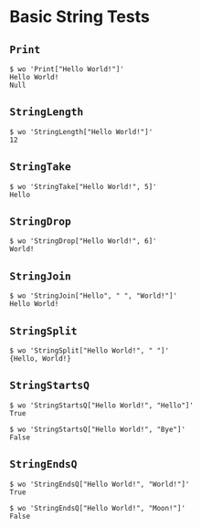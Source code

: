 # Basic String Tests

## `Print`

```scrut
$ wo 'Print["Hello World!"]'
Hello World!
Null
```


## `StringLength`

```scrut
$ wo 'StringLength["Hello World!"]'
12
```


## `StringTake`

```scrut
$ wo 'StringTake["Hello World!", 5]'
Hello
```


## `StringDrop`

```scrut
$ wo 'StringDrop["Hello World!", 6]'
World!
```


## `StringJoin`

```scrut
$ wo 'StringJoin["Hello", " ", "World!"]'
Hello World!
```


## `StringSplit`

```scrut
$ wo 'StringSplit["Hello World!", " "]'
{Hello, World!}
```


## `StringStartsQ`

```scrut
$ wo 'StringStartsQ["Hello World!", "Hello"]'
True
```

```scrut
$ wo 'StringStartsQ["Hello World!", "Bye"]'
False
```


## `StringEndsQ`

```scrut
$ wo 'StringEndsQ["Hello World!", "World!"]'
True
```

```scrut
$ wo 'StringEndsQ["Hello World!", "Moon!"]'
False
```
